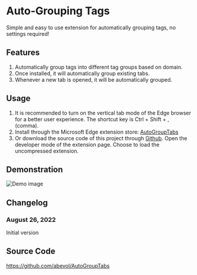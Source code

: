 # Auto-Grouping Tags

Simple and easy to use extension for automatically grouping tags, no settings required!

## Features

1. Automatically group tags into different tag groups based on domain.
2. Once installed, it will automatically group existing tabs.
3. Whenever a new tab is opened, it will be automatically grouped.

## Usage

1. It is recommended to turn on the vertical tab mode of the Edge browser for a better user experience. The shortcut key is Ctrl + Shift + , (comma).
2. Install through the Microsoft Edge extension store: [AutoGroupTabs](https://microsoftedge.microsoft.com/addons/detail/%E6%A0%87%E7%AD%BE%E8%87%AA%E5%8A%A8%E5%88%86%E7%BB%84/bdaeagodnmaojfpnghgopoajbclkhnaf)
3. Or download the source code of this project through [Github](https://github.com/abevol/AutoGroupTabs).
   Open the developer mode of the extension page.
   Choose to load the uncompressed extension.

## Demonstration

![Demo image](./readme/main.jpg)

## Changelog

### August 26, 2022

Initial version

## Source Code

 <https://github.com/abevol/AutoGroupTabs>
